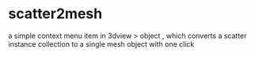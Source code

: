 # scatter2mesh


a simple context menu item in 3dview > object , which converts a scatter instance collection to a single mesh object with one click 
